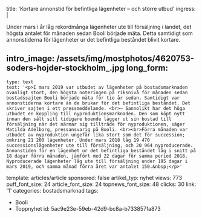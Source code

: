 title: 'Kortare annonstid för befintliga lägenheter – och större utbud'
ingress: |
  <p>Under mars i år låg rekordmånga lägenheter ute till försäljning i landet, det högsta antalet för månaden sedan Booli började mäta. Detta samtidigt som annonstiderna för lägenheter ur det befintliga beståndet blivit kortare.
  </p>
  
intro_image: /assets/img/mostphotos/4620753-soders-hojder-stockholm_.jpg
long_form:
  -
    type: text
    text: '<p>I mars 2019 var utbudet av lägenheter på bostadsmarknaden ovanligt stort, den högsta noteringen på riksnivå för månaden sedan bostadssajten Booli började mäta för tio år sedan. Samtidigt var annonstiderna kortare än de brukar för det befintliga beståndet. Det skriver sajten i ett pressmeddelande. <br>– Sannolikt har det höga utbudet en koppling till nyproduktionsmarknaden. Den som köpt nytt innan den sålt sitt tidigare boende lägger ut sin bostad till försäljning när det närmar sig tillträde för nyproduktionen, säger Matilda Adelborg, pressansvarig på Booli. <br><br>Förra månaden var utbudet av nyproduktion ungefär lika stort som det för succession; omkring 21 200 lägenheter. Under mars 2018 låg 19 470 successionslägenheter ute till försäljning, och 20 964 nyproducerade. Annonstiden för en lägenhet ur det befintliga beståndet låg i snitt på 18 dagar förra månaden, jämfört med 22 dagar för samma period 2018. Nyproducerade lägenheter låg ute till försäljning under 195 dagar i mars 2019, och samma månad förra året var antalet 150.&nbsp;</p>'
template: articles/article
sponsored: false
artikel_typ: nyhet
views: 773
puff_font_size: 24
article_font_size: 24
topnews_font_size: 48
clicks: 30
link: '1'
categories: bostadsmarknad
tags:
  - Booli
  - Toppnyhet
id: 5ac9e23e-59eb-42d9-bc8a-b733857fa873
